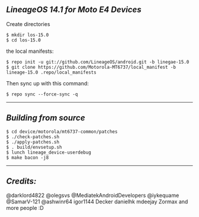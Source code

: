 _LineageOS 14.1 for Moto E4 Devices_
------------------------------------

Create directories

	$ mkdir los-15.0
	$ cd los-15.0

the local manifests:

	$ repo init -u git://github.com/LineageOS/android.git -b linegae-15.0
	$ git clone https://github.com/Motorola-MT6737/local_manifest -b lineage-15.0 .repo/local_manifests

Then sync up with this command:

	$ repo sync --force-sync -q

-------------
 
_Building from source_
---------------

	$ cd device/motorola/mt6737-common/patches
	$ ./check-patches.sh
	$ ./apply-patches.sh
	$ . build/envsetup.sh
	$ lunch lineage_device-userdebug
	$ make bacon -j8

-------------
 
_Credits:_
---------------
@darklord4822
@olegsvs 
@MediatekAndroidDevelopers 
@iykequame 
@SamarV-121 
@ashwinr64 
igor1144 
Decker 
danielhk 
mdeejay 
Zormax 
and more people :D
